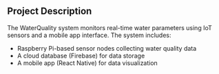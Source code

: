 ## Project Description
The WaterQuality system monitors real-time water parameters using IoT sensors and a mobile app interface. The system includes:
- Raspberry Pi-based sensor nodes collecting water quality data
- A cloud database (Firebase) for data storage
- A mobile app (React Native) for data visualization
